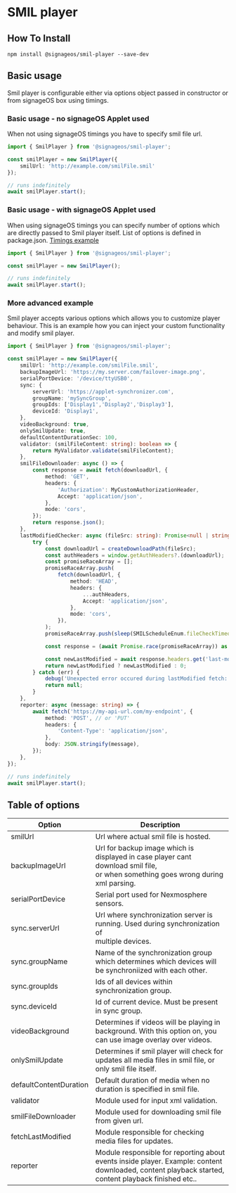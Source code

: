 # SMIL player

## How To Install
```
npm install @signageos/smil-player --save-dev
```

## Basic usage
Smil player is configurable either via options object passed in constructor or from signageOS box using timings.

### Basic usage - no signageOS Applet used
When not using signageOS timings you have to specify smil file url.
```ts
import { SmilPlayer } from '@signageos/smil-player';

const smilPlayer = new SmilPlayer({
    smilUrl: 'http://example.com/smilFile.smil'
});

// runs indefinitely
await smilPlayer.start();
```

### Basic usage - with signageOS Applet used
When using signageOS timings you can specify number of options which are directly passed to Smil player itself. List of options is defined in package.json.
[Timings example](https://docs.signageos.io/hc/en-us/articles/4405231920914-How-to-build-your-own-SMIL-Player-from-source-code#7-smil-player-configuration)
```ts
import { SmilPlayer } from '@signageos/smil-player';

const smilPlayer = new SmilPlayer();

// runs indefinitely
await smilPlayer.start();
```

### More advanced example
Smil player accepts various options which allows you to customize player behaviour.
This is an example how you can inject your custom functionality and modify smil player.
```ts
import { SmilPlayer } from '@signageos/smil-player';

const smilPlayer = new SmilPlayer({
    smilUrl: 'http://example.com/smilFile.smil',
    backupImageUrl: 'https://my.server.com/failover-image.png',
    serialPortDevice: '/device/ttyUSB0',
    sync: {
		serverUrl: 'https://applet-synchronizer.com',
		groupName: 'mySyncGroup',
		groupIds: ['Display1','Display2','Display3'],
		deviceId: 'Display1',
    },
    videoBackground: true,
    onlySmilUpdate: true,
    defaultContentDurationSec: 100,
    validator: (smilFileContent: string): boolean => {
		return MyValidator.validate(smilFileContent);
    },
    smilFileDownloader: async () => {
		const response = await fetch(downloadUrl, {
			method: 'GET',
			headers: {
				'Authorization': MyCustomAuthorizationHeader,
				Accept: 'application/json',
			},
			mode: 'cors',
		});
		return response.json();
    },
	lastModifiedChecker: async (fileSrc: string): Promise<null | string | number> => {
		try {
			const downloadUrl = createDownloadPath(fileSrc);
			const authHeaders = window.getAuthHeaders?.(downloadUrl);
			const promiseRaceArray = [];
			promiseRaceArray.push(
				fetch(downloadUrl, {
					method: 'HEAD',
					headers: {
						...authHeaders,
						Accept: 'application/json',
					},
					mode: 'cors',
				}),
			);
			promiseRaceArray.push(sleep(SMILScheduleEnum.fileCheckTimeout));

			const response = (await Promise.race(promiseRaceArray)) as Response;

			const newLastModified = await response.headers.get('last-modified');
			return newLastModified ? newLastModified : 0;
		} catch (err) {
			debug('Unexpected error occured during lastModified fetch: %O', err);
			return null;
		}
	},
    reporter: async (message: string) => {
		await fetch('https://my-api-url.com/my-endpoint', {
			method: 'POST', // or 'PUT'
			headers: {
				'Content-Type': 'application/json',
			},
			body: JSON.stringify(message),
		});
	},
});

// runs indefinitely
await smilPlayer.start();
```

## Table of options
| Option                 | Description                                                                                                                                         | 
|------------------------|-----------------------------------------------------------------------------------------------------------------------------------------------------|
| smilUrl                | Url where actual smil file is hosted.                                                                                                               |
| backupImageUrl         | Url for backup image which is displayed in case player cant download smil file,<br/> or when something goes wrong during xml parsing.               |
| serialPortDevice       | Serial port used for Nexmosphere sensors.                                                                                                           |
| sync.serverUrl         | Url where synchronization server is running. Used during synchronization of <br/>multiple devices.                                                  |
| sync.groupName         | Name of the synchronization group which determines which devices will be synchroniized with each other.                                             |
| sync.groupIds          | Ids of all devices within synchronization group.                                                                                                    |
| sync.deviceId          | Id of current device. Must be present in sync group.                                                                                                |
| videoBackground        | Determines if videos will be playing in background. With this option on, you can use image overlay over videos.                                     |
| onlySmilUpdate         | Determines if smil player will check for updates all media files in smil file, or only smil file itself.                                            |
| defaultContentDuration | Default duration of media when no duration is specified in smil file.                                                                               |
| validator              | Module used for input xml validation.                                                                                                               |
| smilFileDownloader     | Module used for downloading smil file from given url.                                                                                               |
| fetchLastModified      | Module responsible for checking media files for updates.                                                                                            |
| reporter               | Module responsible for reporting about events inside player. Example: content downloaded, content playback started, content playback finished etc.. |
